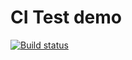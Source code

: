 # CI Test demo

[![Build status](https://ci.appveyor.com/api/projects/status/rrjedc422wfkpqfk?svg=true)](https://ci.appveyor.com/project/A1lx/ajs-test-ci-1)
